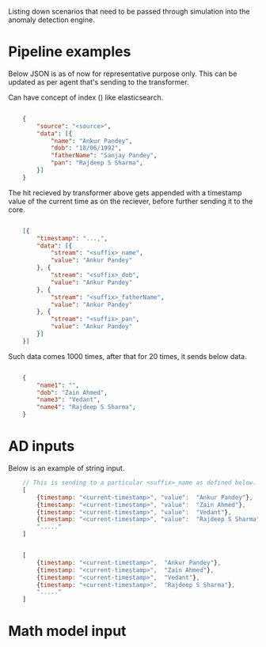 Listing down scenarios that need to be passed through simulation into the anomaly detection engine.




# Pipeline examples

Below JSON is as of now for representative purpose only. This can be updated as per agent that's sending to the transformer.

Can have concept of index (<suffix>) like elasticsearch.

```json

	{
		"source": "<source>",
		"data": [{
			"name": "Ankur Pandey",
			"dob": "18/06/1992",
			"fatherName": "Sanjay Pandey",
			"pan": "Rajdeep S Sharma",
		}]
	}

```

The hit recieved by transformer above gets appended with a timestamp value of the current time as on the reciever, before further sending it to the core.

```json

	[{
		"timestamp": "...,",
		"data": [{
			"stream": "<suffix>_name",
			"value": "Ankur Pandey"
		}, {
			"stream": "<suffix>_dob",
			"value": "Ankur Pandey"
		}, {
			"stream": "<suffix>_fatherName",
			"value": "Ankur Pandey"
		}, {
			"stream": "<suffix>_pan",
			"value": "Ankur Pandey"
		}]
	}]

```

Such data comes 1000 times, after that for 20 times, it sends below data.


```json

	{
		"name1": "",
		"dob": "Zain Ahmed",
		"name3": "Vedant",
		"name4": "Rajdeep S Sharma",
	}

```




# AD inputs

Below is an example of string input.

```js
	// This is sending to a particular <suffix>_name as defined below.
	[
		{timestamp: "<current-timestamp>", "value":  "Ankur Pandey"},
		{timestamp: "<current-timestamp>", "value":  "Zain Ahmed"},
		{timestamp: "<current-timestamp>", "value":  "Vedant"},
		{timestamp: "<current-timestamp>", "value":  "Rajdeep S Sharma"},
		"....."
	]

```


```js

	[
		{timestamp: "<current-timestamp>",  "Ankur Pandey"},
		{timestamp: "<current-timestamp>",  "Zain Ahmed"},
		{timestamp: "<current-timestamp>",  "Vedant"},
		{timestamp: "<current-timestamp>",  "Rajdeep S Sharma"},
		"....."
	]

```



# Math model input

